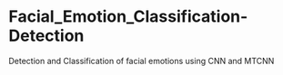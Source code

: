 # Facial_Emotion_Classification-Detection
Detection and Classification of facial emotions using CNN and MTCNN
